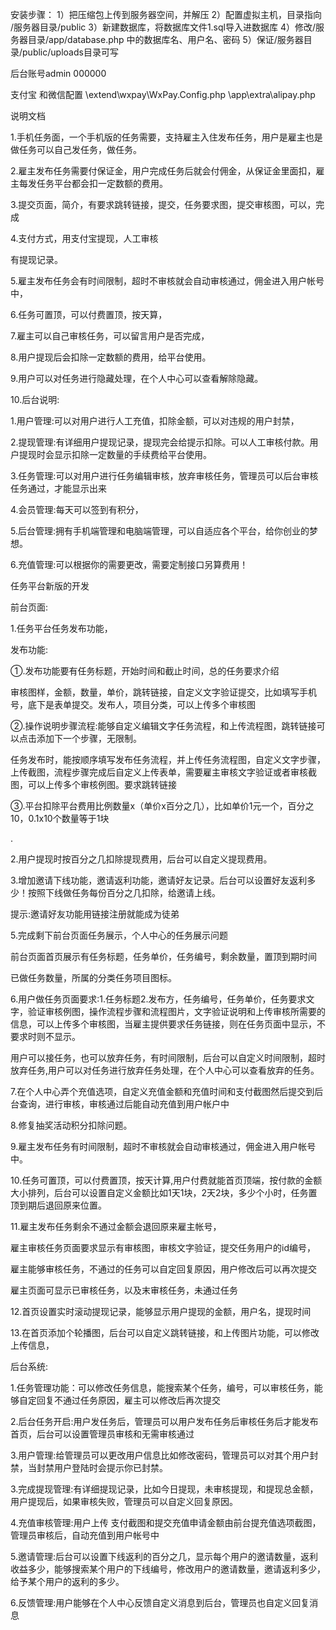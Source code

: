  安装步骤：
 1）把压缩包上传到服务器空间，并解压
 2）配置虚拟主机，目录指向 /服务器目录/public
 3）新建数据库，将数据库文件1.sql导入进数据库
 4）修改/服务器目录/app/database.php 中的数据库名、用户名、密码
 5）保证/服务器目录/public/uploads目录可写

后台账号admin 000000

支付宝 和微信配置
\extend\wxpay\WxPay.Config.php
\app\extra\alipay.php


说明文档

1.手机任务面，一个手机版的任务需要，支持雇主入住发布任务，用户是雇主也是做任务可以自己发任务，做任务。

2.雇主发布任务需要付保证金，用户完成任务后就会付佣金，从保证金里面扣，雇主每发任务平台都会扣一定数额的费用。

3.提交页面，简介，有要求跳转链接，提交，任务要求图，提交审核图，可以，完成

4.支付方式，用支付宝提现，人工审核

有提现记录。

5.雇主发布任务会有时间限制，超时不审核就会自动审核通过，佣金进入用户帐号中，

6.任务可置顶，可以付费置顶，按天算，

7.雇主可以自己审核任务，可以留言用户是否完成，

8.用户提现后会扣除一定数额的费用，给平台使用。

9.用户可以对任务进行隐藏处理，在个人中心可以查看解除隐藏。

10.后台说明:

1.用户管理:可以对用户进行人工充值，扣除金额，可以对违规的用户封禁，

2.提现管理:有详细用户提现记录，提现完会给提示扣除。可以人工审核付款。用户提现时会显示扣除一定数量的手续费给平台使用。

3.任务管理:可以对用户进行任务编辑审核，放弃审核任务，管理员可以后台审核任务通过，才能显示出来

4.会员管理:每天可以签到有积分，

5.后台管理:拥有手机端管理和电脑端管理，可以自适应各个平台，给你创业的梦想。

6.充值管理:可以根据你的需要更改，需要定制接口另算费用！



任务平台新版的开发

前台页面:

1.任务平台任务发布功能，

发布功能:

①.发布功能要有任务标题，开始时间和截止时间，总的任务要求介绍

审核图样，金额，数量，单价，跳转链接，自定义文字验证提交，比如填写手机号，底下是表单提交。发布人，项目分类，可以上传多个审核图

②.操作说明步骤流程:能够自定义编辑文字任务流程，和上传流程图，跳转链接可以点击添加下一个步骤，无限制。

任务发布时，能按顺序填写发布任务流程，并上传任务流程图，自定义文字步骤，上传截图，流程步骤完成后自定义上传表单，需要雇主审核文字验证或者审核截图，可以上传多个审核例图。要求跳转链接

③.平台扣除平台费用比例数量x（单价x百分之几），比如单价1元一个，百分之10，0.1x10个数量等于1块

.

2.用户提现时按百分之几扣除提现费用，后台可以自定义提现费用。

3.增加邀请下线功能，邀请返利功能，邀请好友记录。后台可以设置好友返利多少！按照下线做任务每份百分之几扣除，给邀请上线。

提示:邀请好友功能用链接注册就能成为徒弟

5.完成剩下前台页面任务展示，个人中心的任务展示问题

前台页面首页展示有任务标题，任务单价，任务编号，剩余数量，置顶到期时间

已做任务数量，所属的分类任务项目图标。

6.用户做任务页面要求:1.任务标题2.发布方，任务编号，任务单价，任务要求文字，验证审核例图，操作流程步骤和流程图片，文字验证说明和上传审核所需要的信息，可以上传多个审核图，当雇主提供要求任务链接，则在任务页面中显示，不要求时则不显示。

用户可以接任务，也可以放弃任务，有时间限制，后台可以自定义时间限制，超时放弃任务,用户可以对任务进行放弃任务处理，在个人中心可以查看放弃的任务。

   

7.在个人中心弄个充值选项，自定义充值金额和充值时间和支付截图然后提交到后台查询，进行审核，审核通过后能自动充值到用户帐户中

8.修复抽奖活动积分扣除问题。

9.雇主发布任务有时间限制，超时不审核就会自动审核通过，佣金进入用户帐号中。

10.任务可置顶，可以付费置顶，按天计算,用户付费就能首页顶端，按付款的金额大小排列，后台可以设置自定义金额比如1天1块，2天2块，多少个小时，任务置顶到期后退回原来位置。

11.雇主发布任务剩余不通过金额会退回原来雇主帐号，

雇主审核任务页面要求显示有审核图，审核文字验证，提交任务用户的id编号，

雇主能够审核任务，不通过的任务可以自定回复原因，用户修改后可以再次提交

雇主页面可显示已审核任务，以及末审核任务，未通过任务

12.首页设置实时滚动提现记录，能够显示用户提现的金额，用户名，提现时间

13.在首页添加个轮播图，后台可以自定义跳转链接，和上传图片功能，可以修改上传信息，



后台系统:

1.任务管理功能：可以修改任务信息，能搜索某个任务，编号，可以审核任务，能够自定回复不通过任务原因，雇主可以修改后再次提交

2.后台任务开启:用户发任务后，管理员可以用户发布任务后审核任务后才能发布首页，后台可以设置管理员审核和无需审核通过

3.用户管理:给管理员可以更改用户信息比如修改密码，管理员可以对其个用户封禁，当封禁用户登陆时会提示你已封禁。

3.完成提现管理:有详细提现记录，比如今日提现，未审核提现，和提现总金额，用户提现后，如果审核失败，管理员可以自定义回复原因。

4.充值审核管理:用户上传 支付截图和提交充值申请金额由前台提充值选项截图，管理员审核后，自动充值到用户帐号中

5.邀请管理:后台可以设置下线返利的百分之几，显示每个用户的邀请数量，返利收益多少，能够搜索某个用户的下线编号，修改用户的邀请数量，邀请返利多少，给予某个用户的返利的多少。

6.反馈管理:用户能够在个人中心反馈自定义消息到后台，管理员也自定义回复消息
